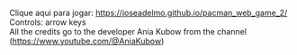  Clique aqui para jogar: https://joseadelmo.github.io/pacman_web_game_2/ 
 Controls: arrow keys  
 All the credits go to the developer Ania Kubow from the channel (https://www.youtube.com/@AniaKubow)
